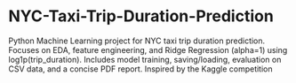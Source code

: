 # NYC-Taxi-Trip-Duration-Prediction
Python Machine Learning project for NYC taxi trip duration prediction. Focuses on EDA, feature engineering, and Ridge Regression (alpha=1) using log1p(trip_duration). Includes model training, saving/loading, evaluation on CSV data, and a concise PDF report. Inspired by the Kaggle competition
